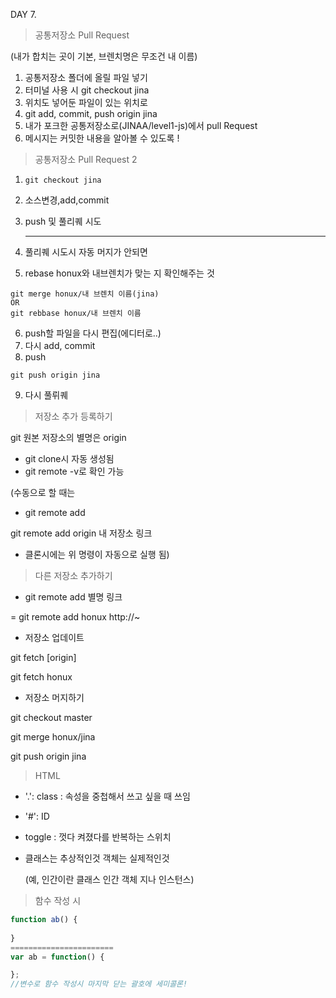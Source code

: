 DAY 7.

>공통저장소 Pull Request

(내가 합치는 곳이 기본, 브렌치명은 무조건 내 이름) 

1. 공통저장소 폴더에 올릴 파일 넣기
2. 터미널 사용 시 git checkout jina
3. 위치도 넣어둔 파일이 있는 위치로
4. git add, commit, push origin jina
5. 내가 포크한 공통저장소로(JINAA/level1-js)에서 pull Request
6. 메시지는 커밋한 내용을 알아볼 수 있도록 !



> 공통저장소 Pull Request 2

1. ```
   git checkout jina
   ```

2. 소스변경,add,commit

3. push 및 풀리퀘 시도

   -------------------------------------------------------------------

4. 풀리퀘 시도시 자동 머지가 안되면 

5. rebase honux와 내브렌치가 맞는 지 확인해주는 것

```
git merge honux/내 브렌치 이름(jina)
OR
git rebbase honux/내 브렌치 이름
```

6. push할 파일을 다시 편집(에디터로..)
7. 다시 add, commit
8. push

```
git push origin jina
```

9. 다시 풀뤼퀘



> 저장소 추가 등록하기

git 원본 저장소의 별명은 origin

- git clone시 자동 생성됨
- git remote -v로 확인 가능



(수동으로 할 때는

- git remote add

git remote add origin 내 저장소 링크

- 클론시에는 위 명령이 자동으로 실행 됨)



> 다른 저장소 추가하기

- git remote add 별명 링크

= git remote add honux http://~



- 저장소 업데이트

git fetch [origin]

git fetch honux



- 저장소 머지하기

git checkout master

git merge honux/jina

git push origin jina



> HTML 

- '.': class : 속성을 중첩해서 쓰고 싶을 때 쓰임
- '#': ID
- toggle : 껏다 켜졌다를 반복하는 스위치



- 클래스는 추상적인것 객체는 실제적인것

  (예, 인간이란 클래스 인간 객체 지나 인스턴스)



> 함수 작성 시

```javascript
function ab() {
  
}
=======================
var ab = function() {

};
//변수로 함수 작성시 마지막 닫는 괄호에 세미콜론!
```




